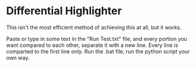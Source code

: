 # Differential Highlighter
This isn't the most efficient method of achieving this at all, but it works.

Paste or type in some text in the "Run Test.txt" file, and every portion you want compared to each other, separate it with a new line. 
Every line is comparted to the first line only. Run the .bat file, run the python script your own way.
